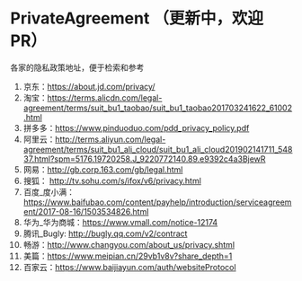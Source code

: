 # PrivateAgreement  （更新中，欢迎 PR）
 各家的隐私政策地址，便于检索和参考

1. 京东：https://about.jd.com/privacy/
2. 淘宝：https://terms.alicdn.com/legal-agreement/terms/suit_bu1_taobao/suit_bu1_taobao201703241622_61002.html
3. 拼多多：https://www.pinduoduo.com/pdd_privacy_policy.pdf
4. 阿里云：http://terms.aliyun.com/legal-agreement/terms/suit_bu1_ali_cloud/suit_bu1_ali_cloud201902141711_54837.html?spm=5176.19720258.J_9220772140.89.e9392c4a3BjewR
5. 网易：http://gb.corp.163.com/gb/legal.html
6. 搜狐： http://tv.sohu.com/s/ifox/v6/privacy.html
7. 百度_度小满：https://www.baifubao.com/content/payhelp/introduction/serviceagreement/2017-08-16/1503534826.html
8. 华为_华为商城：https://www.vmall.com/notice-12174
9. 腾讯_Bugly: http://bugly.qq.com/v2/contract
10. 畅游：http://www.changyou.com/about_us/privacy.shtml
11. 美篇：https://www.meipian.cn/29vb1v8v?share_depth=1
12. 百家云：https://www.baijiayun.com/auth/websiteProtocol
